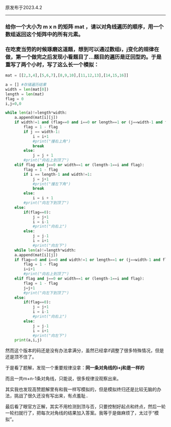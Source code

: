 原发布于2023.4.2

---------------------

### 给你一个大小为 m x n 的矩阵 mat ，请以对角线遍历的顺序，用一个数组返回这个矩阵中的所有元素。

### 在吃麦当劳的时候琢磨这道题，想到可以通过数组i，j变化的规律在做，第一个做完之后发现小看题目了...题目的遍历是迂回型的。于是重写了两个小时，写了这么长一个模拟：

```python
mat = [[2,3,4],[5,6,7],[8,9,10],[11,12,13],[14,15,16]]

a = [] #存储遍历结果
width = len(mat[0])
length = len(mat)
flag = 0
i,j=0,0

while len(a)!=length*width:
    a.append(mat[i][j])
    if width!=1 and (flag==0 and i==0 or length==1 or (j==width-1 and flag==0)):
        flag = 1 - flag
        if j == width-1:
            i = i+1
            #print("撞右上角")
            break
        else:
            j = j + 1
        #print("向右上到顶了")
    elif flag and j==0 or width==1 or (length-1==i and flag):
        flag = 1 - flag
        if i == length-1 and width!=1:
            j = j+1
            #print("撞左下角")
            break
        else:
            i = i + 1
        #print("向左下到顶了")
    else:
        if(flag==0):
            j = j+1
            i = i-1
            #print("向右上")
        else:
            j = j-1
            i = i+1
            #print("向左下")
	while len(a)!=length*width:
    a.append(mat[i][j])
    if flag==0 and i==0 and width!=1 or length==1 or (j==width-1 and flag==0 and width!=1):
        flag = 1 - flag
        i=i+1
        #print("向右上到顶了")
    elif flag and j==0 or width==1 or (length-1==i and flag):
        flag = 1 - flag
        j=j+1   
        #print("向左下到顶了")
    else:
        if(flag==0):
            j = j+1
            i = i-1
            #print("向右上")
        else:
            j = j-1
            i = i+1
            #print("向左下")
    print(a,i,j)
```
然而这个版本的码还是没有办法拿满分，虽然已经拿if调整了很多特殊情况，但是还是顶不住了。

于是看了题解，发现一个重要规律没拿：**同一条对角线的i+j和是一样的**

而且一共m+n-1条对角线，只能说，很多规律没观察出来。

其实我也发现高赞题解里有和我一样写模拟的，但是模拟终归还是比较无脑的办法，挑战了很久还没有写出来，有点羞耻..

最后看了眼官方正解，其实不用检测到顶与否，只要控制好起点和终点，然后一轮一轮扫就行了，把每次对角线的结果加入答案。我等于是做麻烦了，太过于“模拟”。